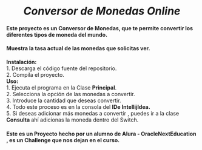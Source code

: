 <h1 align="center"> <em> Conversor de Monedas Online </em> </h1>
<h4>Este proyecto es un <b>Conversor de Monedas</b>, que te permite convertir los diferentes tipos de moneda del mundo.</h4>
<h4>Muestra la tasa actual de las monedas que solicitas ver.</h4>
<b>Instalación:</b><br>
1. Descarga el código fuente del repositorio.<br>
2. Compila el proyecto.<br>
<b>Uso:</b><br>
1. Ejecuta el programa en la Clase <b>Principal</b>.<br>
2. Selecciona la opción de las monedas a convertir.<br>
3. Introduce la cantidad que deseas convertir.<br>
4. Todo este proceso es en la consola del <b>IDe IntellijIdea.</b><br>
5. Si deseas adicionar más monedas a convertir , puedes ir a la clase <b>Consulta</b> ahí adicionas la moneda dentro del Switch.
<h4>Este es un Proyecto hecho por un alumno de<b> Alura - OracleNextEducation </b>, es un Challenge que nos dejan en el curso. </h4>
